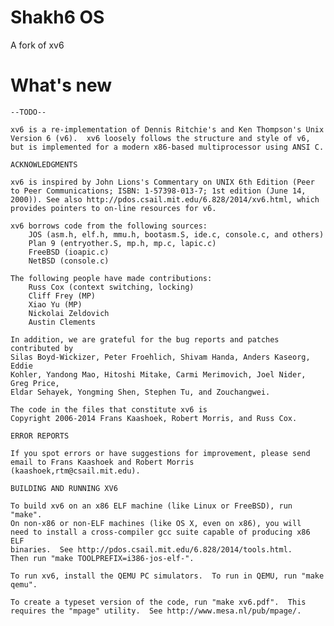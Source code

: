 # Shakh6 OS
A fork of xv6

# What's new
    --TODO--

    xv6 is a re-implementation of Dennis Ritchie's and Ken Thompson's Unix
    Version 6 (v6).  xv6 loosely follows the structure and style of v6,
    but is implemented for a modern x86-based multiprocessor using ANSI C.
    
    ACKNOWLEDGMENTS
    
    xv6 is inspired by John Lions's Commentary on UNIX 6th Edition (Peer
    to Peer Communications; ISBN: 1-57398-013-7; 1st edition (June 14,
    2000)). See also http://pdos.csail.mit.edu/6.828/2014/xv6.html, which
    provides pointers to on-line resources for v6.
    
    xv6 borrows code from the following sources:
        JOS (asm.h, elf.h, mmu.h, bootasm.S, ide.c, console.c, and others)
        Plan 9 (entryother.S, mp.h, mp.c, lapic.c)
        FreeBSD (ioapic.c)
        NetBSD (console.c)
    
    The following people have made contributions:
        Russ Cox (context switching, locking)
        Cliff Frey (MP)
        Xiao Yu (MP)
        Nickolai Zeldovich
        Austin Clements
    
    In addition, we are grateful for the bug reports and patches contributed by
    Silas Boyd-Wickizer, Peter Froehlich, Shivam Handa, Anders Kaseorg, Eddie
    Kohler, Yandong Mao, Hitoshi Mitake, Carmi Merimovich, Joel Nider, Greg Price,
    Eldar Sehayek, Yongming Shen, Stephen Tu, and Zouchangwei.
    
    The code in the files that constitute xv6 is
    Copyright 2006-2014 Frans Kaashoek, Robert Morris, and Russ Cox.
    
    ERROR REPORTS
    
    If you spot errors or have suggestions for improvement, please send
    email to Frans Kaashoek and Robert Morris (kaashoek,rtm@csail.mit.edu). 
    
    BUILDING AND RUNNING XV6
    
    To build xv6 on an x86 ELF machine (like Linux or FreeBSD), run "make".
    On non-x86 or non-ELF machines (like OS X, even on x86), you will
    need to install a cross-compiler gcc suite capable of producing x86 ELF
    binaries.  See http://pdos.csail.mit.edu/6.828/2014/tools.html.
    Then run "make TOOLPREFIX=i386-jos-elf-".
    
    To run xv6, install the QEMU PC simulators.  To run in QEMU, run "make qemu".
    
    To create a typeset version of the code, run "make xv6.pdf".  This
    requires the "mpage" utility.  See http://www.mesa.nl/pub/mpage/.
